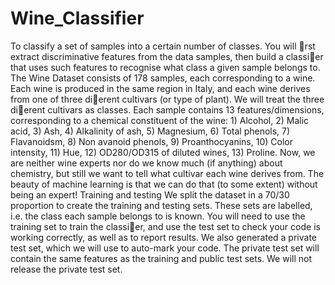 # Wine_Classifier
To classify a set of samples into a certain
number of classes. You will rst extract discriminative features from the data
samples, then build a classier that uses such features to recognise what class
a given sample belongs to.
The Wine Dataset consists of 178
samples, each corresponding to a wine. Each wine is produced in the same
region in Italy, and each wine derives from one of three dierent cultivars (or
type of plant). We will treat the three dierent cultivars as classes.
Each sample contains 13 features/dimensions, corresponding to a chemical
constituent of the wine: 1) Alcohol, 2) Malic acid, 3) Ash, 4) Alkalinity of
ash, 5) Magnesium, 6) Total phenols, 7) Flavanoidsm, 8) Non
avanoid phenols,
9) Proanthocyanins, 10) Color intensity, 11) Hue, 12) OD280/OD315
of diluted wines, 13) Proline.
Now, we are neither wine experts nor do we know much (if anything)
about chemistry, but still we want to tell what cultivar each wine derives
from. The beauty of machine learning is that we can do that (to some
extent) without being an expert!
Training and testing We split the dataset in a 70/30 proportion to create
the training and testing sets. These sets are labelled, i.e. the class each
sample belongs to is known. You will need to use the training set to train
the classier, and use the test set to check your code is working correctly,
as well as to report results. We also generated a private test set, which we
will use to auto-mark your code. The private test set will contain the same
features as the training and public test sets. We will not release the private
test set.
